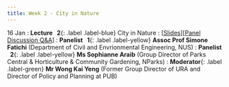 ```yaml
---
title: Week 2 - City in Nature
---
```


16 Jan
: **Lecture &nbsp; 2**{: .label .label-blue} City in Nature
  : [[Slides](https://canvas.nus.edu.sg/courses/42112/pages/lecture-2-city-in-nature?module_item_id=97187)][[Panel Discussion Q&A](https://canvas.nus.edu.sg/courses/42112/discussion_topics/27406?module_item_id=97460)]
: **Panelist &nbsp; 1**{: .label .label-yellow} **Assoc Prof Simone Fatichi** (Department of Civil and Envrionmental Engineering, NUS)
: **Panelist &nbsp; 2**{: .label .label-yellow} **Ms Sophianne Araib** (Group Director of Parks Central & Horticulture & Community Gardening, NParks)
: **Moderator**{: .label .label-green} **Mr Wong Kai Yeng** (Former Group Director of URA and Director of Policy and Planning at PUB)
